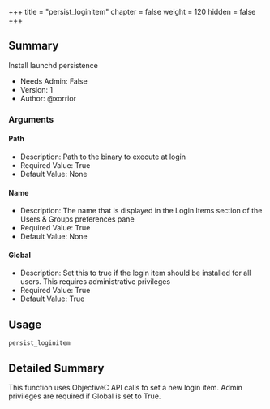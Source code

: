 +++
title = "persist_loginitem"
chapter = false
weight = 120
hidden = false
+++

## Summary
Install launchd persistence

- Needs Admin: False  
- Version: 1  
- Author: @xorrior 

### Arguments

#### Path

- Description: Path to the binary to execute at login
- Required Value: True
- Default Value: None

#### Name

- Description: The name that is displayed in the Login Items section of the Users & Groups preferences pane
- Required Value: True
- Default Value: None

#### Global

- Description: Set this to true if the login item should be installed for all users. This requires administrative privileges
- Required Value: True
- Default Value: True

## Usage
```
persist_loginitem
```

## Detailed Summary

This function uses ObjectiveC API calls to set a new login item. Admin privileges are required if Global is set to True.